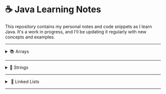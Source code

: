 # ☕ Java Learning Notes

This repository contains my personal notes and code snippets as I learn Java. It's a work in progress, and I'll be updating it regularly with new concepts and examples.

-----

<details>
<summary>📚 Arrays </summary>

### 🧠 Arrays - Definition & Basics

Arrays in Java are fundamental data structures for storing collections of elements.

  * An **array** is a container that holds a **fixed number of values of a single type**.
  * Arrays are **0-indexed**, meaning the first element is at index `0`, the second at `1`, and so on.
  * Once an array's size is declared, **it cannot be changed**. You can't add or remove elements once the array is created.

**Types of Arrays:**

  * **1D Arrays:** A simple list of elements.
    ```java
    int[] arr = new int[5]; // Declares an array named 'arr' that can hold 5 integers
    ```
  * **2D Arrays (Matrices):** Arrays of arrays, often used to represent tables or grids.
    ```java
    int[][] matrix = new int[3][3]; // A 3x3 matrix
    ```
  * **Jagged Arrays (Ragged Arrays):** A special type of 2D array where inner arrays (rows) can have different lengths.
    ```java
    int[][] jagged = { {1, 2}, {3}, {4, 5, 6} }; // Each inner array has a different number of elements
    ```

> Arrays are stored in **contiguous memory locations**, which allows for very efficient **random access** using indices (e.g., `arr[2]`).

-----

#### 🔧 `java.util.Arrays` Utility Methods

The `java.util.Arrays` class provides many useful static methods for array manipulation:

  * `Arrays.toString(arr)`: Converts a **1D array** to a string representation (e.g., `[1, 2, 3]`).
  * `Arrays.deepToString(matrix)`: Converts a **2D or multi-dimensional array** to a string representation (e.g., `[[1, 2], [3, 4]]`).
  * `Arrays.sort(arr)`: **Sorts** the array elements in ascending order.
  * `Arrays.equals(arr1, arr2)`: Checks if two arrays are **equal** (i.e., same elements in the same order).
  * `Arrays.fill(arr, value)`: **Fills** all elements of an array with a specified `value`.

**Example Usage:**

```java
import java.util.Arrays; // Don't forget to import!

int[] arr = {5, 2, 3, 1};
Arrays.sort(arr); // arr is now {1, 2, 3, 5}
System.out.println(Arrays.toString(arr)); // Output: [1, 2, 3, 5]

int[] arr2 = {1, 2, 3, 5};
System.out.println(Arrays.equals(arr, arr2)); // Output: true

int[] numbers = new int[3];
Arrays.fill(numbers, 7);
System.out.println(Arrays.toString(numbers)); // Output: [7, 7, 7]
```

-----

#### 📊 2D Array Input

Taking input for a 2D array typically involves nested loops:

```java
import java.util.Scanner; // Required for Scanner

Scanner sc = new Scanner(System.in);
int [][] arr = new int[3][3]; // A 3x3 array

System.out.println("Enter elements for the 3x3 array:");
// Outer loop for rows
for(int i = 0; i < arr.length; i++){ // arr.length gives the number of rows
    // Inner loop for columns
    for(int j = 0; j < arr[i].length; j++){ // arr[i].length gives the number of columns in the current row
        System.out.print("arr[" + i + "][" + j + "]: ");
        arr[i][j] = sc.nextInt();
    }
}
sc.close(); // Close the scanner after use to prevent resource leaks
```

  * `arr.length` → number of rows.
  * `arr[i].length` → number of columns in row `i` (useful for jagged arrays).

-----

#### 🖨️ Ways to Print Multidimensional Arrays

Besides `Arrays.deepToString()`, you can also print 2D arrays using loops:

```java
// Assuming 'arr' is a populated 2D array from the input example

// Method 1: Using Arrays.deepToString() (easiest for debugging)
System.out.println("Using deepToString(): " + Arrays.deepToString(arr));

// Method 2: Iterating through rows and printing each row as a 1D array string
System.out.println("\nIterating row by row:");
for(int row = 0; row < arr.length; row++){
    System.out.println(Arrays.toString(arr[row])); // Prints each row as [element1, element2, ...]
}

// Method 3: Nested loops for individual elements (most control)
System.out.println("\nPrinting individual elements:");
for(int i = 0; i < arr.length; i++){
    for(int j = 0; j < arr[i].length; j++){
        System.out.print(arr[i][j] + " ");
    }
    System.out.println(); // New line after each row
}
```

-----

#### 📐 Jagged Array Example

A **jagged array** (or ragged array) is an array of arrays where each sub-array can be of a different length.

```java
int[][] array = {
    {1, 2, 3},       // First row has 3 elements
    {4, 5},          // Second row has 2 elements
    {6, 7, 8, 9}     // Third row has 4 elements
};

System.out.println("Printing a jagged array using deepToString():");
System.out.println(Arrays.deepToString(array)); // Output: [[1, 2, 3], [4, 5], [6, 7, 8, 9]]

System.out.println("\nIterating and printing jagged array:");
for (int i = 0; i < array.length; i++) {
    for (int j = 0; j < array[i].length; j++) {
        System.out.print(array[i][j] + " ");
    }
    System.out.println(); // New line after each row
}
```

-----

#### 🔁 Enhanced For Loop (For-Each Loop)

The enhanced for loop (for-each) provides a simpler way to iterate over arrays and collections:

```java
int[] numbers = {10, 20, 30, 40, 50};

System.out.println("Using enhanced for loop for a 1D array:");
for(int num : numbers){ // For each 'num' in 'numbers'
    System.out.print(num + " ");
}
System.out.println(); // Output: 10 20 30 40 50

// For 2D arrays:
int[][] matrix = {{1, 2}, {3, 4, 5}};

System.out.println("\nUsing enhanced for loop for a 2D array:");
for(int[] row : matrix){ // Each 'row' is a 1D array
    System.out.println(Arrays.toString(row));
}
/* Output:
[1, 2]
[3, 4, 5]
*/
```

-----

#### 🆚 Array vs. `ArrayList`

Understanding the differences between `Array` and `ArrayList` is crucial:

| Feature      | `Array`                                                    | `ArrayList`                                                                  |
| :----------- | :--------------------------------------------------------- | :--------------------------------------------------------------------------- |
| **Size** | Fixed size; cannot be changed.                             | Dynamic size; can grow or shrink.                                            |
| **Data Type**| Can hold **primitives** (e.g., `int`) and **objects**.     | Can only hold **objects** (use wrappers for primitives).                     |
| **Performance**| Faster for direct element access due to contiguous memory. | Slightly slower for direct access due to object overhead and dynamic resizing.|
| **Manipulation**| Insertions/deletions require shifting elements manually. | Built-in methods make insertions/deletions easier.                           |
| **Package** | Part of basic Java language (`java.lang`).                 | Part of the **Java Collections Framework** (`java.util`).                    |

> **Key Takeaway:** Use `Array` when you know the exact size up front. Use `ArrayList` when you need a resizable collection.

-----

#### 📋 `ArrayList` Basics

`ArrayList` is a dynamic array implementation in Java’s Collections Framework:

```java
import java.util.ArrayList;
import java.util.Scanner;

Scanner sc = new Scanner(System.in);
ArrayList<Integer> list = new ArrayList<>(); // Creates an empty ArrayList of Integers

// 1. Adding elements
list.add(10);
list.add(20);
list.add(30);
list.add(40);
list.add(50);
System.out.println("Initial list: " + list); // Output: [10, 20, 30, 40, 50]

// 2. Checking if an element exists - contains()
System.out.println("Does list contain 30? " + list.contains(30));    // true
System.out.println("Does list contain 100? " + list.contains(100)); // false

// 3. Updating an element - set(index, value)
list.set(2, 100); // Replaces the element at index 2 (which was 30) with 100
System.out.println("List after set(2, 100): " + list); // [10, 20, 100, 40, 50]

// 4. Removing an element - remove(index)
list.remove(1); // Removes the element at index 1 (which was 20)
System.out.println("List after remove(1): " + list); // [10, 100, 40, 50]

// 5. Taking input into an ArrayList
System.out.println("Enter 3 integers to add to the list:");
for(int i = 0; i < 3; i++){
    list.add(sc.nextInt()); // Adds user input to the end of the list
}
System.out.println("List after adding user input: " + list);

// 6. Accessing elements - get(index)
System.out.println("Elements using get():");
for(int j = 0; j < list.size(); j++){ // list.size() gives the current number of elements
    System.out.println("Element at index " + j + ": " + list.get(j));
}
sc.close();
```

-----

#### 🔢 Multi-dimensional `ArrayList` (ArrayList of ArrayLists)

You can create a "2D" `ArrayList` by having an `ArrayList` of `ArrayList`s:

```java
import java.util.ArrayList;
import java.util.Scanner;

Scanner sc = new Scanner(System.in);
// Declare an ArrayList where each element will be an ArrayList of Integers
ArrayList<ArrayList<Integer>> listOfLists = new ArrayList<>();

// Initialize the inner ArrayLists. This is crucial!
// You need to add empty inner ArrayLists before adding elements to them.
for(int i = 0; i < 3; i++){
    listOfLists.add(new ArrayList<Integer>()); // Adds 3 empty inner ArrayLists
}

System.out.println("Enter elements for a 3x3 'matrix':");
for(int i = 0; i < 3; i++){
    for(int j = 0; j < 3; j++){
        System.out.print("Enter element for row " + i + ", col " + j + ": ");
        listOfLists.get(i).add(sc.nextInt());
    }
}
sc.close();
System.out.println("Your 2D ArrayList: " + listOfLists);
/* Example Output:
Enter element for row 0, col 0: 1
...
Your 2D ArrayList: [[1, 2, 3], [4, 5, 6], [7, 8, 9]]
*/
```

> **Important:** You **must** initialize each inner `ArrayList` by calling `new ArrayList<>()` before adding elements.

</details>

-----

<details>
<summary>📜 Strings</summary>

### 📘 String vs. `StringBuilder` vs. `StringBuffer` (Definition)

In Java, there are three common ways to work with sequences of characters:

| Feature         | `String`                                                                  | `StringBuilder`                                                             | `StringBuffer`                                                            |
| :-------------- | :------------------------------------------------------------------------ | :-------------------------------------------------------------------------- | :------------------------------------------------------------------------ |
| **Mutability** | **Immutable** (cannot be changed).                                        | **Mutable** (can be changed).                                               | **Mutable** (can be changed).                                             |
| **Thread-Safety** | N/A (immutable, so inherently safe).                                      | **Not thread-safe**.                                                        | **Thread-safe** (synchronized).                                           |
| **Performance** | Slower for repeated modifications (creates new objects each time).        | **Faster** for single-threaded string modifications.                        | Slower than `StringBuilder` due to synchronization overhead.              |
| **Use Case** | When string content is fixed or rarely changed.                           | When you need efficient string building in a single-threaded context.       | When you need to build strings safely in a multi-threaded context.        |

**Example:**

```java
// String (Immutable)
String immutableString = "Hello";
immutableString = immutableString + " World";
// Creates a NEW "Hello World" string object; original "Hello" stays unchanged.
System.out.println("Immutable String: " + immutableString); // Hello World

// StringBuilder (Mutable, faster, not thread-safe)
StringBuilder sb = new StringBuilder("Hello");
sb.append(" World"); // Modifies the existing StringBuilder object
System.out.println("StringBuilder: " + sb); // Hello World

// StringBuffer (Mutable, thread-safe, but slower in single-threaded)
StringBuffer sbuf = new StringBuffer("Hello");
sbuf.append(" World"); // Modifies the existing StringBuffer object
System.out.println("StringBuffer: " + sbuf); // Hello World
```

-----

### 📌 Introduction to Strings in Java

  * A **String** is a sequence of characters.
  * Strings in Java are **IMMUTABLE**: once a `String` object is created, its content cannot be changed. Any operation that seems to modify a `String` actually creates a **new `String` object**.
  * All string literal values (e.g., `"hello"`) are stored in a special memory area called the **STRING POOL** (or String Constant Pool) to optimize memory usage.

**Example:**

```java
String name = "Utkarsh"; // "Utkarsh" is stored in the string pool
System.out.println(name); // Output: Utkarsh
```

-----

### 🧠 String Pool and Immutability

Understanding `==` vs. `.equals()` for Strings is vital due to the string pool:

```java
// Example 1: String Literals (from String Pool)
String a = "utkarsh"; // "utkarsh" goes into the pool
String b = "utkarsh"; // 'b' reuses the same pooled "utkarsh" object

System.out.println(a == b);       // true  (same object reference)
System.out.println(a.equals(b)); // true  (same content)

// Example 2: Using 'new String()' (creates objects on the heap)
String c = new String("Utkarsh"); // New object in heap
String d = new String("Utkarsh"); // Another new object in heap

System.out.println(c == d);       // false (different objects)
System.out.println(c.equals(d)); // true  (same content)
```

  * `==` compares **references** (memory addresses).
  * `.equals()` compares the **actual content** of the strings.

-----

### 🔤 String Methods Example - `charAt()`

`charAt(index)` returns the character at the specified index:

```java
String name = "Utkarsh";
// Indices: U(0) t(1) k(2) a(3) r(4) s(5) h(6)
System.out.println(name.charAt(0)); // Output: U
System.out.println(name.charAt(2)); // Output: k
// System.out.println(name.charAt(10)); // Throws StringIndexOutOfBoundsException if index is invalid
```

-----

### 🧱 Wrapper Classes and `toString()`

**Wrapper classes** convert Java’s primitive types into objects (needed for many collections):

  * `int` → `Integer`
  * `char` → `Character`
  * `boolean` → `Boolean`
  * `float` → `Float`
  * `double` → `Double`
  * …and so on.

All wrapper classes have a `.toString()` method that converts their object value into a `String`.

```java
int num = 123;
Integer numObject = num;             // Autoboxing: int → Integer
String numString = numObject.toString();   // Converts Integer to String
System.out.println(numString);             // Output: "123"

float pi = 3.14f;
String piString = String.valueOf(pi);      // Another way to get a String
System.out.println(piString);              // Output: "3.14"
```

-----

### 🖨️ Pretty Printing using `printf`

`System.out.printf()` allows formatted output:

```java
float a = 453.1274f;
// %.2f: format as float with 2 decimal places
System.out.printf("Formatted number: %.2f\n", a); // Output: Formatted number: 453.13

System.out.printf("Pi: %.3f\n", Math.PI);          // Output: Pi: 3.142
System.out.printf("I'm %s and I'm %d years old\n", "Utkarsh", 21);
// Output: I'm Utkarsh and I'm 21 years old

// Width and alignment:
System.out.printf("Left aligned: %-10sEnd\n", "Hello");   // "Hello      End"
System.out.printf("Right aligned: %10sEnd\n", "World");  // "     WorldEnd"
```

**Common Format Specifiers:**

  * `%c` – character
  * `%d` – decimal integer
  * `%e` – scientific notation
  * `%f` – floating-point number
  * `%s` – string
  * `%n` – newline (platform-independent)

-----

### ➕ String Operations & Concatenation

Java handles string concatenation in a specific way, especially when mixing data types:

```java
// Character arithmetic: adds ASCII values
System.out.println('a' + 'b');        // Output: 195 (97 + 98)

// String concatenation: joins strings
System.out.println("a" + "b");        // Output: ab

// Character + integer: converts char to ASCII value, then adds
System.out.println('a' + 3);          // Output: 100
System.out.println((char)('a' + 3)); // Output: d

// String + any type: non-string operand is converted via toString(), then concatenated
System.out.println("a" + 1);          // Output: a1
System.out.println("utkarsh" + new ArrayList<>()); // Output: utkarsh[]

// Complex concatenation:
String ans = 56 + "" + new ArrayList<>();
System.out.println(ans); // Output: 56[]
```

> **Rule of Thumb:** If any operand in a `+` expression is a `String`, the entire expression is evaluated left to right as string concatenation.

-----

### 🔁 Loop to Print Alphabets (Inefficient `String` Concatenation)

Using `+` in a loop for many concatenations is inefficient because each iteration creates a new `String`:

```java
String alphabet = ""; // Starts empty
for(int i = 0; i < 26; i++){
    char ch = (char)('a' + i);
    alphabet = alphabet + ch; // ❌ Inefficient: creates a new String each iteration
}
System.out.println(alphabet); // Output: abcdefghijklmnopqrstuvwxyz

// Creates 26 intermediate String objects, which is wasteful.
```

-----

### 📦 `StringBuilder` – Efficient String Operations

For repeated string modifications in a single-threaded context, use `StringBuilder`:

```java
StringBuilder series = new StringBuilder(); // Create one StringBuilder

for(int i = 0; i < 26; i++){
    series.append((char)('a' + i)); // Appends to the existing object
}
System.out.println(series); // Output: abcdefghijklmnopqrstuvwxyz

// Convert back to String if needed:
String finalResult = series.toString();
System.out.println("Final String: " + finalResult);
```

> **Benefits:** `StringBuilder` is **mutable**, so it avoids creating many temporary `String` objects, making it much faster for loops.

-----

### 🧰 Useful String Methods

Java’s `String` class provides many built-in methods:

```java
import java.util.Arrays; // Required for Arrays.toString()

String name = "  Utkarsh KANwal  ";
String phrase = "hello world java";
String numbers = "abc123";
String commaSeparated = "one,two,three,four";

// 1. toCharArray(): Converts string to a character array
System.out.println("toCharArray(): " + Arrays.toString(name.toCharArray()));
// Output: [ ,  , U, t, k, a, r, s, h,  , K, A, N, w, a, l,  ,  ]

// 2. getBytes(): Converts string to a byte array (default encoding, e.g., UTF-8)
System.out.println("getBytes(): " + Arrays.toString(name.getBytes()));

// 3. toLowerCase() & toUpperCase(): Change case
System.out.println("toLowerCase(): " + name.toLowerCase()); // "  utkarsh kanwal  "
System.out.println("toUpperCase(): " + name.toUpperCase()); // "  UTKARSH KANWAL  "

// 4. indexOf(char) / indexOf(String): Find occurrences
System.out.println("indexOf('t'): " + name.indexOf('t'));        // e.g. 3
System.out.println("indexOf(\"KAN\"): " + name.indexOf("KAN")); // e.g. 11

// 5. trim() / strip(): Remove whitespace
String spaced = "    hello    \n\t";
System.out.println("Original: '" + spaced + "'");
System.out.println("After trim(): '" + spaced.trim() + "'");    // 'hello'
System.out.println("After strip(): '" + spaced.strip() + "'"); // 'hello'

// 6. compareTo(String): Lexicographic comparison
System.out.println("\"apple\".compareTo(\"banana\"): " + "apple".compareTo("banana")); // negative
System.out.println("\"banana\".compareTo(\"apple\"): " + "banana".compareTo("apple")); // positive
System.out.println("\"hello\".compareTo(\"hello\"): " + "hello".compareTo("hello"));    // zero

// 7. substring(start, end): Extract a portion (end is exclusive)
System.out.println("\"hello\".substring(1, 4): " + "hello".substring(1, 4)); // "ell"
System.out.println("\"hello\".substring(2): " + "hello".substring(2));        // "llo"

// 8. replace(oldChar, newChar) / replace(oldStr, newStr)
System.out.println("\"apple\".replace('p', 'b'): " + "apple".replace('p', 'b'));            // "abble"
System.out.println("\"hello world\".replace(\"world\", \"java\"): " + "hello world".replace("world", "java")); // "hello java"

// 9. contains(String): Check for substring
System.out.println("\"hello world\".contains(\"world\"): " + "hello world".contains("world")); // true
System.out.println("\"hello world\".contains(\"mars\"): " + "hello world".contains("mars"));    // false

// 10. split(delimiter): Split by delimiter into an array
String[] parts = commaSeparated.split(",");
System.out.println("Split by comma: " + Arrays.toString(parts)); // [one, two, three, four]

// 11. matches(regex): Check if matches a regular expression
System.out.println("\"abc123\".matches(\"[a-z]+\\\\d+\"): " + numbers.matches("[a-z]+\\d+")); // true
System.out.println("\"123abc\".matches(\"[a-z]+\\\\d+\"): " + "123abc".matches("[a-z]+\\d+")); // false
```

</details>

-----

<details>
<summary>
 🔗 Linked Lists
</summary>

-----

## 1\. Singly Linked List ➡️

A singly linked list is a linear data structure where each element (called a node) points to the next node in the sequence. It maintains a `head` (first node) and a `tail` (last node) for efficient operations at both ends.

### Core Concepts 💡

  \* **Node:** The fundamental building block of a linked list. Each node typically contains:
      \* `value`: The data stored in the node.
      \* `next`: A reference (or pointer) to the next node in the sequence. The last node's `next` reference is `null`.
  \* **Head:** A reference to the first node of the list.
  \* **Tail:** A reference to the last node of the list.
  \* **Size:** An integer tracking the number of nodes in the list.

### `LinkedList.java` Implementation 💻

```java
package learningJava;

class LinkedList {
    private Node head;
    private Node tail;
    private int size;

    // Node class definition (private inner class)
    class Node {
        private int value; // Data stored in the node
        private Node next; // Reference to the next node

        // Constructor for a node with only value
        public Node(int val) {
            this.value = val;
        }

        // Constructor for a node with value and next node reference
        public Node(int val, Node next) {
            this.value = val;
            this.next = next;
        }
    }

    // Constructor for LinkedList
    public LinkedList() {
        this.size = 0; // Initialize size to 0 for an empty list
    }

    /**
     * Returns the current size of the linked list.
     * Time Complexity: O(1)
     */
    public int getSize() {
        return size;
    }

    /**
     * Inserts a new node with the given value at the beginning of the list.
     *
     * Steps:
     * 1. Create a new Node with the provided value.
     * 2. Set the `next` of the new node to the current `head`.
     * 3. Update the `head` to point to the new node.
     * 4. If the list was empty (tail was null), set `tail` to `head`.
     * 5. Increment the `size`.
     *
     * Time Complexity: O(1)
     * Space Complexity: O(1)
     */
    public void insertFirst(int val) {
        Node node = new Node(val); // Create new node
        node.next = head;          // New node's next points to old head
        head = node;               // Head now points to the new node

        if (tail == null) { // If list was empty, new node is also the tail
            tail = head;
        }
        size += 1; // Increment size
    }

    /**
     * Inserts a new node with the given value at the end of the list.
     *
     * Steps:
     * 1. If the list is empty, call `insertFirst` to handle it.
     * 2. Create a new Node with the provided value.
     * 3. Set the `next` of the current `tail` to the new node.
     * 4. Update the `tail` to point to the new node.
     * 5. Increment the `size`.
     *
     * Time Complexity: O(1) (because we have a tail pointer)
     * Space Complexity: O(1)
     */
    public void insertLast(int val) {
        if (tail == null) { // If the list is empty, inserting last is same as inserting first
            insertFirst(val);
            return;
        }
        Node node = new Node(val); // Create new node
        tail.next = node;          // Current tail's next points to new node
        tail = node;               // Tail now points to the new node
        size++;                    // Increment size
    }

    /**
     * Inserts a new node with the given value at a specific index.
     *
     * Steps:
     * 1. Handle edge cases: if index is 0, call `insertFirst`; if index is `size`, call `insertLast`.
     * 2. Traverse to the node *before* the target index.
     * 3. Create a new Node, linking its `next` to the node that was originally at the target index.
     * 4. Update the `next` of the previous node to point to the new node.
     * 5. Increment the `size`.
     *
     * Time Complexity: O(index) in the worst case (O(N) for insertion near end).
     * Space Complexity: O(1)
     */
    public void insert(int val, int index) {
        if (index == 0) { // Inserting at the beginning
            insertFirst(val);
            return;
        }
        if (index == size) { // Inserting at the end
            insertLast(val);
            return;
        }
        if (index < 0 || index > size) { // Invalid index check
            System.err.println("Error: Index out of bounds for insertion.");
            return;
        }

        Node temp = head; // Start from head
        // Traverse to the node *before* the insertion point
        for (int i = 1; i < index; i++) {
            temp = temp.next;
        }

        // Create new node, its next points to what temp.next was
        Node node = new Node(val, temp.next);
        temp.next = node; // temp's next now points to the new node
        size++;            // Increment size
    }

    /**
     * Public wrapper method for recursive insertion.
     * Initiates the recursive process by calling the private helper method with the current head.
     * Time Complexity: O(index)
     * Space Complexity: O(index) due to recursion stack
     */
    public void insertRec(int val, int index) {
        // The head might change during recursive insertion at index 0,
        // so we update the head with the result of the recursive call.
        head = insertRec(val, index, head);
    }

    /**
     * Private recursive helper method to insert a node at a given index.
     *
     * Base Case:
     * If `index` is 0, it means we've reached the position to insert. Create a new node,
     * link its `next` to the current `node` (which will be the node originally at `index`),
     * increment size, and return the new node.
     *
     * Recursive Step:
     * Recursively call `insertRec` for the `node.next` with `index-1`.
     * The result of this recursive call (the modified sub-list starting from `node.next`)
     * is assigned back to `node.next`. This effectively links the current node
     * to the rest of the list after the insertion.
     *
     * @param val The value to insert.
     * @param index The target index for insertion.
     * @param node The current node being processed in the recursion.
     * @return The head of the (potentially modified) sub-list.
     */
    private Node insertRec(int val, int index, Node node) {
        if (index == 0) { // Base case: reached the insertion point
            Node temp = new Node(val, node); // Create new node, linking it to the current node
            size++; // Increment size
            return temp; // Return the new node as the head of this sub-list
        }

        // Recursive step: go to the next node, decrementing the index
        node.next = insertRec(val, index - 1, node.next);
        return node; // Return the current node (its 'next' might have been updated)
    }

    /**
     * Deletes the first node in the list.
     *
     * Steps:
     * 1. Store the value of the `head` node.
     * 2. Update `head` to point to `head.next`.
     * 3. If the list becomes empty after deletion, update `tail` to `null`.
     * 4. Decrement the `size`.
     * 5. Return the deleted value.
     *
     * Time Complexity: O(1)
     * Space Complexity: O(1)
     */
    public int deleteFirst() {
        if (head == null) {
            throw new IllegalStateException("Cannot delete from an empty list.");
        }
        int val = head.value; // Store value of node to be deleted
        head = head.next;      // Move head to the next node
        if (head == null) {    // If list becomes empty, tail should also be null
            tail = null;
        }
        size--;                // Decrement size
        return val;            // Return deleted value
    }

    /**
     * Helper method to get the node at a specific index.
     * Used internally for deletion operations.
     *
     * Steps:
     * 1. Start from the `head`.
     * 2. Traverse `index` times, moving `node` to `node.next` in each step.
     * 3. Return the node at the specified index.
     *
     * Time Complexity: O(index)
     * Space Complexity: O(1)
     */
    public Node getNode(int index) {
        if (index < 0 || index >= size) {
            throw new IndexOutOfBoundsException("Index out of bounds.");
        }
        Node node = head; // Start from head
        for (int i = 0; i < index; i++) { // Traverse to the desired index
            node = node.next;
        }
        return node; // Return the node
    }

    /**
     * Deletes the last node in the list.
     *
     * Steps:
     * 1. Handle edge case: if size is 0 or 1, call `deleteFirst`.
     * 2. Get the second-to-last node using `getNode(size-2)`.
     * 3. Store the value of the current `tail`.
     * 4. Update `tail` to the `secondLast` node.
     * 5. Set `tail.next` to `null` to detach the old last node.
     * 6. Decrement `size`.
     * 7. Return the deleted value.
     *
     * Time Complexity: O(N) because `getNode(size-2)` requires traversal.
     * Space Complexity: O(1)
     */
    public int deletelast() {
        if (size <= 1) { // If 0 or 1 element, delete first handles it
            return deleteFirst();
        }

        Node secondLast = getNode(size - 2); // Get the node before the current tail
        int val = tail.value;                 // Store value of tail
        tail = secondLast;                    // Update tail to secondLast
        tail.next = null;                     // Detach the old last node
        size--;                               // Decrement size
        return val;                           // Return deleted value
    }

    /**
     * Deletes the node at a specific index.
     *
     * Steps:
     * 1. Handle edge cases: if index is 0, call `deleteFirst`; if index is `size-1`, call `deleteLast`.
     * 2. Get the node *before* the target index using `getNode(index-1)`.
     * 3. Store the value of the node to be deleted (`node.next.value`).
     * 4. Update `node.next` to skip the target node (`node.next.next`), effectively removing it.
     * 5. Decrement `size`.
     * 6. Return the deleted value.
     *
     * Time Complexity: O(index) in the worst case (O(N) for deletion near end).
     * Space Complexity: O(1)
     */
    public int delete(int index) {
        if (index == 0) { // Delete first node
            return deleteFirst();
        }
        if (index == size - 1) { // Delete last node
            return deletelast();
        }
        if (index < 0 || index >= size) { // Invalid index check
            throw new IndexOutOfBoundsException("Index out of bounds for deletion.");
        }

        Node prevNode = getNode(index - 1); // Get the node just before the one to be deleted
        int val = prevNode.next.value;       // Store the value of the node to be deleted
        prevNode.next = prevNode.next.next;  // Bypass the node to be deleted
        size--;                              // Decrement size
        return val;                          // Return deleted value
    }

    /**
     * Finds and returns the Node object containing the specified value.
     *
     * Steps:
     * 1. Start traversal from the `head`.
     * 2. Iterate through the list until the end (`temp != null`).
     * 3. If the `value` of the current node matches the target `value`, return the node.
     * 4. If the end of the list is reached without finding the value, return `null`.
     *
     * Time Complexity: O(N) in the worst case (value not found or at the end).
     * Space Complexity: O(1)
     */
    public Node find(int value) {
        Node temp = head; // Start from head
        while (temp != null) { // Iterate until end of list
            if (temp.value == value) { // Check if current node's value matches
                return temp; // Return the node if found
            }
            temp = temp.next; // Move to the next node
        }
        return null; // Value not found
    }

    /**
     * Displays all elements of the linked list in sequence.
     *
     * Steps:
     * 1. Start traversal from the `head`.
     * 2. Print the value of the current node and " -> ".
     * 3. Move to the next node until `temp` becomes `null`.
     * 4. Print "end" to signify the end of the list.
     *
     * Time Complexity: O(N) (iterates through all N nodes).
     * Space Complexity: O(1)
     */
    public void display() {
        Node temp = head; // Start from head
        while (temp != null) { // Iterate until end of list
            System.out.print(temp.value + " -> ");
            temp = temp.next; // Move to next node
        }
        System.out.println("end"); // Mark the end of the list
    }
}
```

### `LL.java` (Main Driver for Singly Linked List) 🚀

```java
package learningJava;

public class LL {

    public static void main(String[] args) {

        // Notes on Singly Linked Lists:
        // - Non-contiguous memory allocation: Nodes can be anywhere in memory.
        // - Singly linked: Each node points only to the next one.
        // - Uses 'head' and 'tail' pointers for efficient start/end operations.
        // - Structure: (head)a -> b -> c -> d(tail) -> null
        // - Cannot directly access an element by index (requires traversal from head).

        LinkedList list = new LinkedList();

        // Demonstrating insertFirst
        list.insertFirst(3); // List: 3 -> end
        list.insertFirst(4); // List: 4 -> 3 -> end
        list.insertFirst(5); // List: 5 -> 4 -> 3 -> end

        // Demonstrating insertLast
        list.insertLast(2);  // List: 5 -> 4 -> 3 -> 2 -> end
        list.insertLast(1);  // List: 5 -> 4 -> 3 -> 2 -> 1 -> end

        System.out.print("Initial list: ");
        list.display(); // Expected: 5 -> 4 -> 3 -> 2 -> 1 -> end
        System.out.println("Size: " + list.getSize()); // Expected: 5

        // Demonstrating insert at specific index
        System.out.print("Insert 99 at index 3: ");
        list.insert(99, 3); // List: 5 -> 4 -> 3 -> 99 -> 2 -> 1 -> end
        list.display();
        System.out.println("Size: " + list.getSize()); // Expected: 6

        // Demonstrating deleteFirst
        System.out.print("Delete first: ");
        int deletedVal1 = list.deleteFirst(); // Deletes 5. List: 4 -> 3 -> 99 -> 2 -> 1 -> end
        System.out.println("Deleted value: " + deletedVal1);
        list.display();
        System.out.println("Size: " + list.getSize()); // Expected: 5

        // Demonstrating deleteLast
        System.out.print("Delete last: ");
        int deletedVal2 = list.deletelast(); // Deletes 1. List: 4 -> 3 -> 99 -> 2 -> end
        System.out.println("Deleted value: " + deletedVal2);
        list.display();
        System.out.println("Size: " + list.getSize()); // Expected: 4

        // Demonstrating delete at specific index
        System.out.print("Delete at index 2 (value 99): ");
        int deletedVal3 = list.delete(2); // Deletes 99. List: 4 -> 3 -> 2 -> end
        System.out.println("Deleted value: " + deletedVal3);
        list.display();
        System.out.println("Size: " + list.getSize()); // Expected: 3

        // Demonstrating recursive insert
        System.out.print("List before recursive insert: ");
        list.display();
        System.out.print("Insert 999 at index 1 recursively: ");
        list.insertRec(999, 1); // List: 4 -> 999 -> 3 -> 2 -> end
        list.display();
        System.out.println("Size: " + list.getSize()); // Expected: 4

        // Demonstrating find
        System.out.print("Find node with value 999: ");
        LinkedList.Node foundNode = list.find(999);
        if (foundNode != null) {
            System.out.println("Found node with value: " + foundNode.value);
        } else {
            System.out.println("Node not found.");
        }

        System.out.print("Find node with value 1000: ");
        foundNode = list.find(1000);
        if (foundNode != null) {
            System.out.println("Found node with value: " + foundNode.value);
        } else {
            System.out.println("Node not found.");
        }
    }
}
```

### Time and Space Complexity Summary (Singly Linked List) ⏱️

| Operation        | Average Time Complexity | Worst Case Time Complexity | Space Complexity | Notes                                        |
| :--------------- | :---------------------- | :------------------------- | :--------------- | :------------------------------------------- |
| `insertFirst`    | O(1)                    | O(1)                       | O(1)             | Requires updating `head` and potentially `tail` |
| `insertLast`     | O(1)                    | O(1)                       | O(1)             | Requires `tail` pointer                      |
| `insert(val, idx)` | O(idx)                  | O(N)                       | O(1)             | Traversal to `idx-1`                         |
| `insertRec(val, idx)` | O(idx)                  | O(N)                       | O(idx)           | Recursive call stack                         |
| `deleteFirst`    | O(1)                    | O(1)                       | O(1)             | Requires updating `head` and potentially `tail` |
| `deletelast`     | O(N)                    | O(N)                       | O(1)             | Traversal to `size-2` to find new `tail`     |
| `delete(idx)`    | O(idx)                  | O(N)                       | O(1)             | Traversal to `idx-1`                         |
| `find(value)`    | O(N)                    | O(N)                       | O(1)             | Traversal of entire list in worst case       |
| `getNode(idx)`   | O(idx)                  | O(N)                       | O(1)             | Traversal to `idx`                           |
| `display`        | O(N)                    | O(N)                       | O(1)             | Traversal of entire list                     |
| `getSize`        | O(1)                    | O(1)                       | O(1)             | Direct access to `size` variable             |

-----

## 2\. Circular Linked List 🔄

A circular linked list is a variation of a singly linked list where the last node points back to the first node (`head`), forming a circle. This eliminates the `null` termination found in standard singly linked lists.

### Core Concepts 💡

  \* **Node:** Similar to a singly linked list node (`value`, `next`).
  \* **Head:** Reference to the first node.
  \* **Tail:** Reference to the last node. In a circular linked list, `tail.next` points to `head`.

### `CircularLinkedList.java` Implementation 💻

```java
package learningJava;

class CircularLinkedList {
    Node head; // Reference to the first node
    Node tail; // Reference to the last node

    // Node class definition (private inner class)
    class Node {
        int val;  // Data stored in the node
        Node next; // Reference to the next node

        // Constructor for a node with only value
        public Node(int val) {
            this.val = val;
        }

        // Constructor for a node with value and next node reference
        public Node(int val, Node next) {
            this.val = val;
            this.next = next;
        }
    }

    // Constructor for CircularLinkedList
    public CircularLinkedList() {
        this.head = null; // Initially empty list
        this.tail = null; // Initially empty list
    }

    /**
     * Inserts a new node with the given value into the circular linked list.
     * New nodes are typically inserted at the end for simplicity in circular lists.
     *
     * Steps:
     * 1. Create a new Node with the provided value.
     * 2. If the list is empty:
     * a. Set `head` and `tail` to the new node.
     * b. Make the new node point to itself (`node.next = node`) to form a circle.
     * (Note: The current implementation makes `node.next = head; tail.next = node;` in general case
     * and relies on `tail = head` for the first element. This is slightly different and requires
     * that `head` and `tail` point to the same node, and that node's `next` points to itself for a single element.)
     * 3. If the list is not empty:
     * a. Set the `next` of the new node to the current `head` (to connect it to the beginning).
     * b. Set the `next` of the current `tail` to the new node (to link the new node at the end).
     * c. Update `tail` to point to the new node.
     *
     * Time Complexity: O(1)
     * Space Complexity: O(1)
     */
    public void insert(int val) {
        Node node = new Node(val); // Create new node

        if (head == null) { // If the list is empty
            head = node;     // New node is both head and tail
            tail = head;
            node.next = head; // In a single-node circular list, it points to itself
            return;
        }

        node.next = head; // New node's next points to the current head
        tail.next = node; // Current tail's next points to the new node
        tail = node;      // Update tail to the new node
    }

    /**
     * Displays all elements of the circular linked list.
     *
     * Steps:
     * 1. Handle empty list case.
     * 2. Start traversal from `head`.
     * 3. Use a `do-while` loop because even if there's only one node, it needs to be printed,
     * and `temp` will initially be `head`. The loop continues until `temp` points back to `head`.
     * 4. Print the value of the current node and " -> ".
     * 5. Move to the next node (`temp = temp.next`).
     * 6. Print "⟳" to signify the circular nature.
     *
     * Time Complexity: O(N)
     * Space Complexity: O(1)
     */
    public void display() {
        Node temp = head; // Start from head
        if (temp == null) { // Handle empty list
            System.out.println("empty");
            return;
        }
        do { // Use do-while to ensure at least one element is printed if list is not empty
            System.out.print(temp.val + " -> ");
            temp = temp.next; // Move to next node
        } while (temp != head); // Continue until we loop back to head
        System.out.println("⟳"); // Indicate circularity
    }

    /**
     * Deletes the first occurrence of a node with the given value from the circular linked list.
     *
     * Steps:
     * 1. Handle empty list case.
     * 2. If the head node itself needs to be deleted:
     * a. If it's the only node (`head == tail`), set `head` and `tail` to `null`.
     * b. Otherwise, move `head` to `head.next` and update `tail.next` to the new `head`.
     * 3. For other nodes:
     * a. Traverse using a `do-while` loop, keeping track of the current node (`node`) and the next node (`n`).
     * b. If `n.val` matches the target `value`:
     * i. Bypass `n` by setting `node.next = n.next`.
     * ii. If `n` was the `tail`, update `tail` to `node`.
     * iii. Break the loop (as only the first occurrence is deleted).
     * c. Move `node` to `node.next`.
     * 4. The loop condition `node != head` handles wrapping around the circle.
     *
     * Time Complexity: O(N) (in worst case, needs to traverse entire list)
     * Space Complexity: O(1)
     */
    public void delete(int value) {
        Node node = head; // Start from head
        if (node == null) { // Empty list, nothing to delete
            return;
        }

        // Case 1: Deleting the head node
        if (node.val == value) {
            if (head == tail) { // Only one node in the list
                head = null;
                tail = null;
            } else { // Multiple nodes, head needs to be updated
                head = head.next;   // Move head to the next node
                tail.next = head;   // Tail's next must point to the new head
            }
            return; // Deletion complete
        }

        // Case 2: Deleting a node other than the head
        do {
            Node n = node.next; // n is the potential node to be deleted
            if (n.val == value) {
                node.next = n.next; // Bypass n, linking current node to n's next
                if (n == tail) { // If the deleted node was the tail, update tail
                    tail = node; // Current node becomes the new tail
                }
                return; // Deletion complete for the first occurrence
            }
            node = node.next; // Move to the next node
        } while (node != head); // Continue until we wrap around to the head
    }
}
```

### `CLL.java` (Main Driver for Circular Linked List) 🚀

```java
package learningJava;

public class CLL {
    public static void main(String[] args) {
        CircularLinkedList cll = new CircularLinkedList();

        // Inserting elements
        cll.insert(5); // List: 5 -> ⟳
        cll.insert(4); // List: 4 -> 5 -> ⟳
        cll.insert(3); // List: 3 -> 4 -> 5 -> ⟳
        cll.insert(2); // List: 2 -> 3 -> 4 -> 5 -> ⟳

        System.out.print("Initial CLL: ");
        cll.display(); // Expected: 2 -> 3 -> 4 -> 5 -> ⟳

        // Deleting element '3' (middle)
        System.out.print("Deleting 3: ");
        cll.delete(3);
        cll.display(); // Expected: 2 -> 4 -> 5 -> ⟳

        // Deleting element '5' (tail)
        System.out.print("Deleting 5 (tail): ");
        cll.delete(5);
        cll.display(); // Expected: 2 -> 4 -> ⟳

        // Deleting element '2' (head)
        System.out.print("Deleting 2 (head): ");
        cll.delete(2);
        cll.display(); // Expected: 4 -> ⟳

        // Deleting the last remaining element '4'
        System.out.print("Deleting 4 (last element): ");
        cll.delete(4);
        cll.display(); // Expected: empty
    }
}
```

### Time and Space Complexity Summary (Circular Linked List) ⏱️

| Operation        | Average Time Complexity | Worst Case Time Complexity | Space Complexity | Notes                                                              |
| :--------------- | :---------------------- | :------------------------- | :--------------- | :----------------------------------------------------------------- |
| `insert`         | O(1)                    | O(1)                       | O(1)             | Inserts at the end by updating `tail.next` and `tail`              |
| `display`        | O(N)                    | O(N)                       | O(1)             | Traverses all N nodes using `do-while`                             |
| `delete(value)`  | O(N)                    | O(N)                       | O(1)             | Requires traversal to find the node or its predecessor             |

-----

## 3\. Doubly Linked List ↔️

A doubly linked list is a linear data structure where each node contains a data element and two pointers: one to the next node in the sequence (`next`) and one to the previous node (`prev`). This bidirectional linking allows for traversal in both forward and backward directions.

### Core Concepts 💡

  \* **Node:** The fundamental building block. Each node typically contains:
      \* `value`: The data stored in the node.
      \* `next`: A reference to the next node.
      \* `prev`: A reference to the previous node. The first node's `prev` reference is `null`. The last node's `next` reference is `null`.
  \* **Head:** A reference to the first node of the list.

### `DoublyLinkedList.java` Implementation 💻

```java
package learningJava;

class DoublyLinkedList {

    Node head; // Reference to the first node of the list

    // Node class definition (private inner class)
    class Node {
        int val;  // Data stored in the node
        Node next; // Reference to the next node
        Node prev; // Reference to the previous node

        // Constructor for a node with only value (typically for first node)
        public Node(int val) {
            this.val = val;
        }

        // Constructor for a node with value, next, and previous node references
        public Node(int val, Node next, Node prev) {
            this.val = val;
            this.next = next;
            this.prev = prev;
        }
    }

    /**
     * Inserts a new node with the given value at the beginning of the list.
     *
     * Steps:
     * 1. Create a new Node.
     * 2. Set the `next` of the new node to the current `head`.
     * 3. Set the `prev` of the new node to `null` (it's the new first node).
     * 4. If the list was not empty (`head != null`), update the `prev` of the *old* `head` to the new node.
     * 5. Update `head` to point to the new node.
     *
     * Time Complexity: O(1)
     * Space Complexity: O(1)
     */
    public void insertFirst(int val) {
        Node node = new Node(val); // Create new node
        node.next = head;          // New node's next points to current head
        node.prev = null;          // New node's prev is null (it's the new first)
        if (head != null) {        // If list was not empty, old head's prev points to new node
            head.prev = node;
        }
        head = node;               // Head now points to the new node
    }

    /**
     * Inserts a new node with the given value at the end of the list.
     *
     * Steps:
     * 1. Handle empty list case: if `head` is `null`, call `insertFirst`.
     * 2. Traverse to the last node.
     * 3. Create a new Node, linking its `next` to `null` and its `prev` to the old last node.
     * 4. Update the `next` of the old last node to point to the new node.
     *
     * Time Complexity: O(N) (requires traversal to the end)
     * Space Complexity: O(1)
     */
    public void insertLast(int val) {
        if (head == null) { // If list is empty, insert first
            insertFirst(val);
            return;
        }
        Node temp = head; // Start from head
        while (temp.next != null) { // Traverse to the last node
            temp = temp.next;
        }
        // Create new node: value, next (null), prev (temp - the old last node)
        temp.next = new Node(val, null, temp);
    }

    /**
     * Inserts a new node with the given value at a specific index.
     *
     * Steps:
     * 1. Handle edge case: if `index` is 0, call `insertFirst`.
     * 2. Traverse to the node *before* the target index.
     * 3. Create a new Node, linking its `next` to `temp.next` and its `prev` to `temp`.
     * 4. Update `temp.next` to point to the new node.
     * 5. If the new node is not the last node (`new_node.next != null`), update `new_node.next.prev`
     * to point back to the new node.
     *
     * Time Complexity: O(index) in the worst case (O(N) for insertion near end).
     * Space Complexity: O(1)
     */
    public void insert(int index, int value) {
        if (index == 0) { // Inserting at the beginning
            insertFirst(value);
            return;
        }
        // If inserting at the end, it is handled by the loop below implicitly,
        // as temp.next will be null, and new Node's next will be null.
        // The displayReverse method would need a 'tail' pointer or
        // a traversal to the end to start. For this specific 'insert' method,
        // it behaves correctly even for `index == size`.

        Node temp = head; // Start from head
        // Traverse to the node *before* the insertion point (index-1)
        for (int i = 0; i < index - 1; i++) {
            if (temp == null) { // Handle index out of bounds if list is shorter than index
                System.err.println("Error: Index out of bounds for insertion.");
                return;
            }
            temp = temp.next;
        }

        // Check if temp is null (e.g., trying to insert at index 5 in a list of size 2)
        if (temp == null) {
             System.err.println("Error: Index out of bounds for insertion.");
             return;
        }

        // Create the new node: value, temp.next (old next node), temp (previous node)
        Node newNode = new Node(value, temp.next, temp);
        temp.next = newNode; // Link previous node to new node

        // If the new node is not the last node, update the 'prev' of the node after it
        if (newNode.next != null) {
            newNode.next.prev = newNode;
        }
    }

    /**
     * Finds and returns the Node object containing the specified value.
     *
     * Steps:
     * 1. Start traversal from the `head`.
     * 2. Iterate through the list until the end (`temp != null`).
     * 3. If the `value` of the current node matches the target `value`, return the node.
     * 4. If the end of the list is reached without finding the value, return `null`.
     *
     * Time Complexity: O(N)
     * Space Complexity: O(1)
     */
    public Node find(int value) {
        Node temp = head; // Start from head
        while (temp != null) { // Iterate until end of list
            if (temp.val == value) { // Check if current node's value matches
                return temp; // Return the node if found
            }
            temp = temp.next; // Move to the next node
        }
        return null; // Value not found
    }

    /**
     * Deletes the first node in the list.
     *
     * Steps:
     * 1. Store the value of the `head` node.
     * 2. Update `head` to point to `head.next`.
     * 3. If the new `head` is not `null`, update its `prev` pointer to `null`.
     * 4. Return the deleted value.
     *
     * Time Complexity: O(1)
     * Space Complexity: O(1)
     */
    public int deleteFirst() {
        if (head == null) {
            throw new IllegalStateException("Cannot delete from an empty list.");
        }
        int val = head.val; // Store value of node to be deleted
        head = head.next;      // Move head to the next node
        if (head != null) {    // If list is not empty, new head's prev should be null
            head.prev = null;
        }
        return val;            // Return deleted value
    }

    /**
     * Deletes the last node in the list.
     *
     * Steps:
     * 1. Handle edge case: if `head` is `null` or `head.next` is `null` (only one node), call `deleteFirst`.
     * 2. Traverse to the last node.
     * 3. Store the value of the last node.
     * 4. Set the `next` of the second-to-last node (`temp.prev.next`) to `null`.
     * 5. Return the deleted value.
     *
     * Time Complexity: O(N) (requires traversal to the end)
     * Space Complexity: O(1)
     */
    public int deleteLast() {
        if (head == null || head.next == null) { // Empty or single-node list
            return deleteFirst();
        }
        Node temp = head;
        while (temp.next != null) { // Traverse to the last node
            temp = temp.next;
        }
        int val = temp.val; // Value of the last node
        temp.prev.next = null; // Detach the last node
        return val;
    }

    /**
     * Deletes the node at a specific index.
     *
     * Steps:
     * 1. Handle edge cases: if `index` is 0, call `deleteFirst`; if `index` corresponds to the last node, call `deleteLast`.
     * 2. Traverse to the node at the target `index`.
     * 3. Store its value.
     * 4. Bypass the node by linking its previous node's `next` to its next node, and its next node's `prev` to its previous node.
     *
     * Time Complexity: O(index) (requires traversal to the index)
     * Space Complexity: O(1)
     */
    public int delete(int index) {
        if (index == 0) {
            return deleteFirst();
        }
        // Note: For deleteLast, you might want to call it explicitly if index == size - 1,
        // but the general deletion logic below would also handle it if temp.next becomes null.

        Node temp = head;
        for (int i = 0; i < index; i++) { // Traverse to the node to be deleted
            if (temp == null) {
                throw new IndexOutOfBoundsException("Index out of bounds for deletion.");
            }
            temp = temp.next;
        }

        if (temp == null) { // This means index was out of bounds
            throw new IndexOutOfBoundsException("Index out of bounds for deletion.");
        }

        int val = temp.val;

        // Link prev node's next to current node's next
        temp.prev.next = temp.next;
        // If not deleting the last node, link next node's prev to current node's prev
        if (temp.next != null) {
            temp.next.prev = temp.prev;
        }
        return val;
    }

    /**
     * Displays all elements of the doubly linked list from head to tail.
     *
     * Steps:
     * 1. Start traversal from the `head`.
     * 2. Print the value of the current node and " <-> ".
     * 3. Move to the next node until `temp` becomes `null`.
     * 4. Print "END" to signify the end of the list.
     *
     * Time Complexity: O(N)
     * Space Complexity: O(1)
     */
    public void display() {
        Node temp = head; // Start from head
        while (temp != null) { // Iterate until end of list
            System.out.print(temp.val + " <-> ");
            temp = temp.next; // Move to next node
        }
        System.out.println("END"); // Mark the end of the list
    }

    /**
     * Displays all elements of the doubly linked list from tail to head (reverse order).
     *
     * Steps:
     * 1. Find the last node by traversing from `head`.
     * 2. Start traversal from the last node, moving backward using `prev` pointer.
     * 3. Print the value of the current node and " <-> ".
     * 4. Continue until `temp` becomes `null`.
     * 5. Print "START" to signify the beginning of the list.
     *
     * Time Complexity: O(N) (to find tail + N to traverse back)
     * Space Complexity: O(1)
     */
    public void displayReverse() {
        Node temp = head; // Start from head
        if (temp == null) {
            System.out.println("empty");
            return;
        }
        while (temp.next != null) { // Traverse to the last node
            temp = temp.next;
        }
        // Now temp is at the tail
        while (temp != null) { // Traverse backwards
            System.out.print(temp.val + " <-> ");
            temp = temp.prev; // Move to previous node
        }
        System.out.println("START"); // Mark the start of the list
    }
}
```

### `DLL.java` (Main Driver for Doubly Linked List) 🚀

```java
package learningJava;

public class DLL {
    public static void main(String[] args) {
        DoublyLinkedList list = new DoublyLinkedList();

        // Inserting elements
        list.insertFirst(3); // List: 3 <-> END
        list.insertFirst(2); // List: 2 <-> 3 <-> END
        list.insertFirst(1); // List: 1 <-> 2 <-> 3 <-> END

        System.out.print("Initial DLL (forward): ");
        list.display(); // Expected: 1 <-> 2 <-> 3 <-> END

        System.out.print("Initial DLL (reverse): ");
        list.displayReverse(); // Expected: 3 <-> 2 <-> 1 <-> START

        list.insertLast(4); // List: 1 <-> 2 <-> 3 <-> 4 <-> END
        list.insertLast(5); // List: 1 <-> 2 <-> 3 <-> 4 <-> 5 <-> END
        System.out.print("DLL after insertLast: ");
        list.display(); // Expected: 1 <-> 2 <-> 3 <-> 4 <-> 5 <-> END

        System.out.print("DLL after insertLast (reverse): ");
        list.displayReverse(); // Expected: 5 <-> 4 <-> 3 <-> 2 <-> 1 <-> START

        list.insert(2, 99); // Insert 99 at index 2 (0-indexed)
        System.out.print("DLL after insert 99 at index 2: ");
        list.display(); // Expected: 1 <-> 2 <-> 99 <-> 3 <-> 4 <-> 5 <-> END
        System.out.print("DLL after insert 99 at index 2 (reverse): ");
        list.displayReverse(); // Expected: 5 <-> 4 <-> 3 <-> 99 <-> 2 <-> 1 <-> START

        // Test find method
        DoublyLinkedList.Node found = list.find(99);
        if (found != null) {
            System.out.println("Found 99: " + found.val); // Expected: Found 99: 99
        }
        found = list.find(100);
        if (found == null) {
            System.out.println("100 not found as expected."); // Expected: 100 not found as expected.
        }

        // Test deletion
        System.out.println("Deleted first: " + list.deleteFirst()); // Deletes 1
        System.out.print("DLL after deleteFirst: ");
        list.display(); // Expected: 2 <-> 99 <-> 3 <-> 4 <-> 5 <-> END

        System.out.println("Deleted last: " + list.deleteLast()); // Deletes 5
        System.out.print("DLL after deleteLast: ");
        list.display(); // Expected: 2 <-> 99 <-> 3 <-> 4 <-> END

        System.out.println("Deleted at index 1 (value 99): " + list.delete(1)); // Deletes 99
        System.out.print("DLL after delete at index 1: ");
        list.display(); // Expected: 2 <-> 3 <-> 4 <-> END
    }
}
```

### Time and Space Complexity Summary (Doubly Linked List) ⏱️

| Operation        | Average Time Complexity | Worst Case Time Complexity | Space Complexity | Notes                                                              |
| :--------------- | :---------------------- | :------------------------- | :--------------- | :----------------------------------------------------------------- |
| `insertFirst`    | O(1)                    | O(1)                       | O(1)             | Direct `head` manipulation                                         |
| `insertLast`     | O(N)                    | O(N)                       | O(1)             | Requires traversal to find the last node (unless `tail` is kept)   |
| `insert(idx, val)` | O(idx)                  | O(N)                       | O(1)             | Traversal to `idx-1`                                             |
| `find(value)`    | O(N)                    | O(N)                       | O(1)             | Traversal of entire list in worst case                           |
| `deleteFirst`    | O(1)                    | O(1)                       | O(1)             | Direct `head` manipulation                                         |
| `deleteLast`     | O(N)                    | O(N)                       | O(1)             | Traversal to find the second-to-last node (unless `tail` is kept) |
| `delete(idx)`    | O(idx)                  | O(N)                       | O(1)             | Traversal to `idx`                                               |
| `display`        | O(N)                    | O(N)                       | O(1)             | Traversal of entire list                                         |
| `displayReverse` | O(N)                    | O(N)                       | O(1)             | Traversal to find tail, then traversal back                       |

</details>


-----
